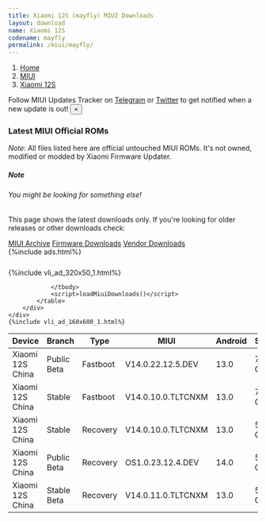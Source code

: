 ```yaml
---
title: Xiaomi 12S (mayfly) MIUI Downloads
layout: download
name: Xiaomi 12S
codename: mayfly
permalink: /miui/mayfly/
---
```

<nav aria-label="breadcrumb">
    <ol class="breadcrumb">
        <li class="breadcrumb-item"><a href="/">Home</a></li>
        <li class="breadcrumb-item"><a href="/miui/">MIUI</a></li>
        <li class="breadcrumb-item active" aria-current="page"><a href="/miui/mayfly/">Xiaomi 12S</a></li>
    </ol>
</nav>
<div class="alert alert-primary alert-dismissible fade show" role="alert">
    Follow MIUI Updates Tracker on <a href="https://t.me/MIUIUpdatesTracker" class="alert-link">Telegram</a>
     or <a href="https://twitter.com/MiFwUpdater" class="alert-link">Twitter</a> to get notified when a new update is out!
    <button type="button" class="close" data-dismiss="alert" aria-label="Close">
        <span aria-hidden="true">&times;</span>
    </button>
</div>

### Latest MIUI Official ROMs
*Note*: All files listed here are official untouched MIUI ROMs. It's not owned, modified or modded by Xiaomi Firmware Updater.
<div class="card">
  <div class="card-body">
    <h5 class="card-title">Note</h5>
    <h6 class="card-subtitle mb-2 text-muted">You might be looking for something else!</h6>
    <p class="card-text">This page shows the latest downloads only.
     If you're looking for older releases or other downloads check:</p>
    <a href="/archive/miui/mayfly/" class="card-link">MIUI Archive</a>
    <a href="/firmware/mayfly/" class="card-link">Firmware Downloads</a>
    <a href="/vendor/mayfly/" class="card-link">Vendor Downloads</a>
  </div>
</div>
{%include ads.html%}
<div class="row justify-content-center">
    <div class="col-10">
        <div class="table-responsive-md" style="margin-top: 25px;">
            {%include vli_ad_320x50_1.html%}
            <table id="miui" class="display dt-responsive nowrap compact table table-striped table-hover table-sm">
                <thead class="thead-dark">
                    <tr>
                        <th data-ref="device">Device</th>
                        <th data-ref="branch">Branch</th>
                        <th data-ref="type">Type</th>
                        <th data-ref="miui">MIUI</th>
                        <th data-ref="android">Android</th>
                        <th data-ref="size">Size</th>
                        <th data-ref="size">Date</th>
                        <th data-ref="link">Link</th>
                    </tr>
                </thead>
                <tbody>
                <tr><td>Xiaomi 12S China</td><td>Public Beta</td><td>Fastboot</td><td>V14.0.22.12.5.DEV</td><td>13.0</td><td>7.6 GB</td><td>2022-12-05</td><td><a href="/miui/mayfly/public beta/V14.0.22.12.5.DEV/">Download</a></td></tr>
<tr><td>Xiaomi 12S China</td><td>Stable</td><td>Fastboot</td><td>V14.0.10.0.TLTCNXM</td><td>13.0</td><td>7.3 GB</td><td>2023-08-25</td><td><a href="/miui/mayfly/stable/V14.0.10.0.TLTCNXM/">Download</a></td></tr>
<tr><td>Xiaomi 12S China</td><td>Stable</td><td>Recovery</td><td>V14.0.10.0.TLTCNXM</td><td>13.0</td><td>5.8 GB</td><td>2023-09-25</td><td><a href="/miui/mayfly/stable/V14.0.10.0.TLTCNXM/">Download</a></td></tr>
<tr><td>Xiaomi 12S China</td><td>Public Beta</td><td>Recovery</td><td>OS1.0.23.12.4.DEV</td><td>14.0</td><td>5.8 GB</td><td>2023-12-08</td><td><a href="/hyperos/mayfly/public beta/OS1.0.23.12.4.DEV/">Download</a></td></tr>
<tr><td>Xiaomi 12S China</td><td>Stable Beta</td><td>Recovery</td><td>V14.0.11.0.TLTCNXM</td><td>13.0</td><td>5.7 GB</td><td>2023-12-05</td><td><a href="/miui/mayfly/stable beta/V14.0.11.0.TLTCNXM/">Download</a></td></tr>

                </tbody>
                <script>loadMiuiDownloads()</script>
            </table>
        </div>
    </div>
    {%include vli_ad_160x600_1.html%}
</div>
